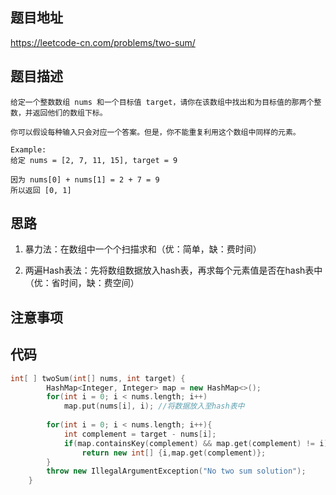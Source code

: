 ## 题目地址
https://leetcode-cn.com/problems/two-sum/

## 题目描述
```
给定一个整数数组 nums 和一个目标值 target，请你在该数组中找出和为目标值的那两个整数，并返回他们的数组下标。

你可以假设每种输入只会对应一个答案。但是，你不能重复利用这个数组中同样的元素。

Example:
给定 nums = [2, 7, 11, 15], target = 9

因为 nums[0] + nums[1] = 2 + 7 = 9
所以返回 [0, 1]

```

## 思路

1. 暴力法：在数组中一个个扫描求和（优：简单，缺：费时间）

2. 两遍Hash表法：先将数组数据放入hash表，再求每个元素值是否在hash表中（优：省时间，缺：费空间）

## 注意事项

## 代码
```c++
int[ ] twoSum(int[] nums, int target) {
        HashMap<Integer, Integer> map = new HashMap<>();
        for(int i = 0; i < nums.length; i++)
            map.put(nums[i], i); //将数据放入至hash表中
        
        for(int i = 0; i < nums.length; i++){
            int complement = target - nums[i];
            if(map.containsKey(complement) && map.get(complement) != i)
                return new int[] {i,map.get(complement)};
        }
        throw new IllegalArgumentException("No two sum solution");
    }
```

